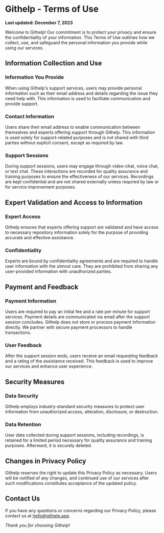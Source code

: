 # Githelp - Terms of Use

**Last updated: December 7, 2023**

Welcome to Githelp! Our commitment is to protect your privacy and ensure the confidentiality of your information. This
Terms of Use outlines how we collect, use, and safeguard the personal information you provide while using our services.

## Information Collection and Use

### Information You Provide

When using Githelp's support services, users may provide personal information such as their email address and details
regarding the issue they need help with. This information is used to facilitate communication and provide support.

### Contact Information

Users share their email address to enable communication between themselves and experts offering support through Githelp.
This information is used solely for support-related purposes and is not shared with third parties without explicit
consent, except as required by law.

### Support Sessions

During support sessions, users may engage through video-chat, voice chat, or text chat. These interactions are recorded
for quality assurance and training purposes to ensure the effectiveness of our services. Recordings are kept
confidential and are not shared externally unless required by law or for service improvement purposes.

## Expert Validation and Access to Information

### Expert Access

Githelp ensures that experts offering support are validated and have access to necessary repository information solely
for the purpose of providing accurate and effective assistance.

### Confidentiality

Experts are bound by confidentiality agreements and are required to handle user information with the utmost care. They
are prohibited from sharing any user-provided information with unauthorized parties.

## Payment and Feedback

### Payment Information

Users are required to pay an initial fee and a rate per minute for support services. Payment details are communicated
via email after the support session concludes. Githelp does not store or process payment information directly. We
partner with secure payment processors to handle transactions.

### User Feedback

After the support session ends, users receive an email requesting feedback and a rating of the assistance received. This
feedback is used to improve our services and enhance user experience.

## Security Measures

### Data Security

Githelp employs industry-standard security measures to protect user information from unauthorized access, alteration,
disclosure, or destruction.

### Data Retention

User data collected during support sessions, including recordings, is retained for a limited period necessary for
quality assurance and training purposes. Afterward, it is securely deleted.

## Changes in Privacy Policy

Githelp reserves the right to update this Privacy Policy as necessary. Users will be notified of any changes, and
continued use of our services after such modifications constitutes acceptance of the updated policy.

## Contact Us

If you have any questions or concerns regarding our Privacy Policy, please contact us
at [hello@githelp.app](mailto:hello@githelp.app).

*Thank you for choosing Githelp!*
